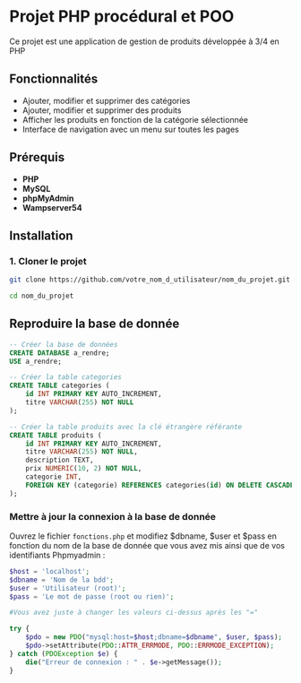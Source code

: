 # Projet PHP procédural et POO

Ce projet est une application de gestion de produits développée à 3/4 en PHP

## Fonctionnalités

- Ajouter, modifier et supprimer des catégories
- Ajouter, modifier et supprimer des produits
- Afficher les produits en fonction de la catégorie sélectionnée
- Interface de navigation avec un menu sur toutes les pages

## Prérequis

- **PHP** 
- **MySQL** 
- **phpMyAdmin** 
- **Wampserver54**

## Installation

### 1. Cloner le projet

```bash
git clone https://github.com/votre_nom_d_utilisateur/nom_du_projet.git
```
```bash
cd nom_du_projet
```

## Reproduire la base de donnée

```sql
-- Créer la base de données
CREATE DATABASE a_rendre;
USE a_rendre;
```
```sql
-- Créer la table categories
CREATE TABLE categories (
    id INT PRIMARY KEY AUTO_INCREMENT,
    titre VARCHAR(255) NOT NULL
);
```
```sql
-- Créer la table produits avec la clé étrangère référante
CREATE TABLE produits (
    id INT PRIMARY KEY AUTO_INCREMENT,
    titre VARCHAR(255) NOT NULL,
    description TEXT,
    prix NUMERIC(10, 2) NOT NULL,
    categorie INT,
    FOREIGN KEY (categorie) REFERENCES categories(id) ON DELETE CASCADE ON UPDATE CASCADE
);
```
### Mettre à jour la connexion à la base de donnée

Ouvrez le fichier `fonctions.php` et modifiez $dbname, $user et $pass en fonction du nom de la base de donnée que vous avez mis ainsi que de vos identifiants Phpmyadmin :

```php
$host = 'localhost';
$dbname = 'Nom de la bdd';
$user = 'Utilisateur (root)';
$pass = 'Le mot de passe (root ou rien)';

#Vous avez juste à changer les valeurs ci-dessus après les "="

try {
    $pdo = new PDO("mysql:host=$host;dbname=$dbname", $user, $pass);
    $pdo->setAttribute(PDO::ATTR_ERRMODE, PDO::ERRMODE_EXCEPTION);
} catch (PDOException $e) {
    die("Erreur de connexion : " . $e->getMessage());
}
```
